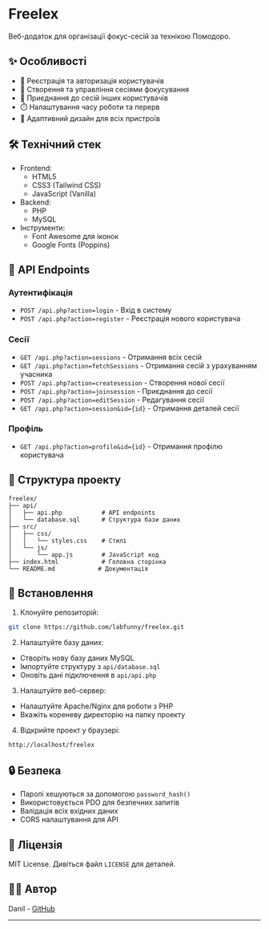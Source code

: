# Freelex

Веб-додаток для організації фокус-сесій за технікою Помодоро.

## ✨ Особливості

- 🔐 Реєстрація та авторизація користувачів
- 📅 Створення та управління сесіями фокусування
- 👥 Приєднання до сесій інших користувачів
- ⏱️ Налаштування часу роботи та перерв
- 📱 Адаптивний дизайн для всіх пристроїв

## 🛠 Технічний стек

- Frontend:
  - HTML5
  - CSS3 (Tailwind CSS)
  - JavaScript (Vanilla)
- Backend:
  - PHP
  - MySQL
- Інструменти:
  - Font Awesome для іконок
  - Google Fonts (Poppins)

## 📡 API Endpoints

### Аутентифікація
- `POST /api.php?action=login` - Вхід в систему
- `POST /api.php?action=register` - Реєстрація нового користувача

### Сесії
- `GET /api.php?action=sessions` - Отримання всіх сесій
- `GET /api.php?action=fetchSessions` - Отримання сесій з урахуванням учасника
- `POST /api.php?action=createsession` - Створення нової сесії
- `POST /api.php?action=joinsession` - Приєднання до сесії
- `POST /api.php?action=editSession` - Редагування сесії
- `GET /api.php?action=session&id={id}` - Отримання деталей сесії

### Профіль
- `GET /api.php?action=profile&id={id}` - Отримання профілю користувача

## 📁 Структура проекту

```
freelex/
├── api/
│   ├── api.php           # API endpoints
│   └── database.sql      # Структура бази даних
├── src/
│   ├── css/
│   │   └── styles.css    # Стилі
│   └── js/
│       └── app.js        # JavaScript код
├── index.html            # Головна сторінка
└── README.md            # Документація
```

## 🚀 Встановлення

1. Клонуйте репозиторій:
```bash
git clone https://github.com/labfunny/freelex.git
```

2. Налаштуйте базу даних:
- Створіть нову базу даних MySQL
- Імпортуйте структуру з `api/database.sql`
- Оновіть дані підключення в `api/api.php`

3. Налаштуйте веб-сервер:
- Налаштуйте Apache/Nginx для роботи з PHP
- Вкажіть кореневу директорію на папку проекту

4. Відкрийте проект у браузері:
```
http://localhost/freelex
```

## 🔒 Безпека

- Паролі хешуються за допомогою `password_hash()`
- Використовується PDO для безпечних запитів
- Валідація всіх вхідних даних
- CORS налаштування для API

## 📝 Ліцензія

MIT License. Дивіться файл `LICENSE` для деталей.

## 👨‍💻 Автор

Danil - [GitHub](https://github.com/labfunny)

---

